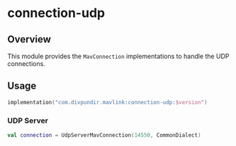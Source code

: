 # connection-udp

## Overview

This module provides the `MavConnection` implementations to handle the UDP connections.

## Usage

```kotlin
implementation("com.divpundir.mavlink:connection-udp:$version")
```

### UDP Server

```kotlin
val connection = UdpServerMavConnection(14550, CommonDialect)
```
